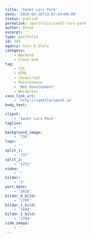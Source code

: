 ```yaml
---
title: 'Sankt Lars Park'
date: '2019-03-28T13:07:43+00:00'
status: publish
permalink: /portfolio/sankt-lars-park
author: Ehsan
excerpt: ''
type: portfolio
id: 344
agancy: Guts & Glory
category:
    - Backend
    - Front-end
tag:
    - CSS
    - HTML
    - Javascript
    - Maintenance
    - 'Web Development'
    - Wordpress
case_link_url:
    - 'http://sanktlarspark.se'
body_text:
    - ''
client:
    - 'Sankt Lars Park'
tagline:
    - ''
background_image:
    - '736'
logo:
    - ''
split_1:
    - '737'
split_2:
    - '1753'
video:
    - ''
bilder:
    - '3'
port_date:
    - '2018'
bilder_0_bild:
    - '1705'
bilder_1_bild:
    - '1694'
bilder_2_bild:
    - '1704'
side_image:
    - ''
---
```

<!DOCTYPE html PUBLIC "-//W3C//DTD HTML 4.0 Transitional//EN" "http://www.w3.org/TR/REC-html40/loose.dtd">
<?xml encoding="UTF-8">
